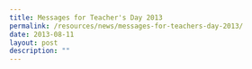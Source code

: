 ```yaml
---
title: Messages for Teacher's Day 2013
permalink: /resources/news/messages-for-teachers-day-2013/
date: 2013-08-11
layout: post
description: ""
---
```

